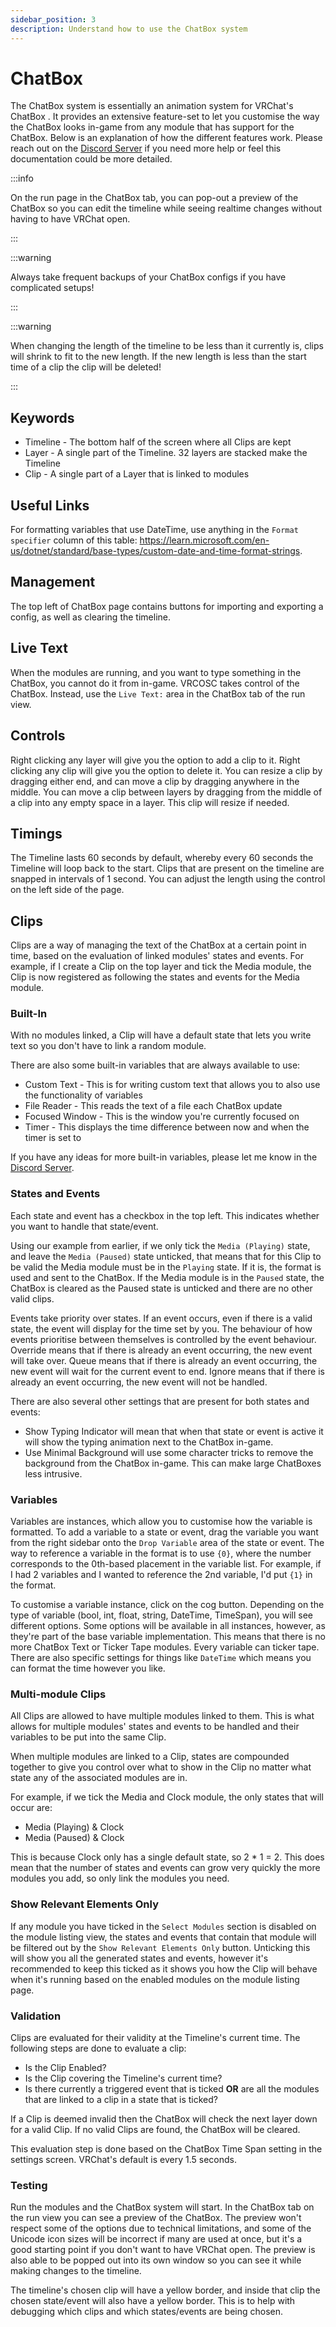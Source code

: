 ```yaml
---
sidebar_position: 3
description: Understand how to use the ChatBox system
---
```


# ChatBox

The ChatBox system is essentially an animation system for VRChat's ChatBox . It provides an extensive feature-set to let you customise the way the ChatBox looks in-game from any module that has support for the ChatBox. Below is an explanation of how the different features work. Please reach out on the [Discord Server](https://discord.gg/vj4brHyvT5) if you need more help or feel this documentation could be more detailed.

:::info

On the run page in the ChatBox tab, you can pop-out a preview of the ChatBox so you can edit the timeline while seeing realtime changes without having to have VRChat open.

:::

:::warning

Always take frequent backups of your ChatBox configs if you have complicated setups!

:::

:::warning

When changing the length of the timeline to be less than it currently is, clips will shrink to fit to the new length. If the new length is less than the start time of a clip the clip will be deleted!

:::

## Keywords
- Timeline - The bottom half of the screen where all Clips are kept
- Layer - A single part of the Timeline. 32 layers are stacked make the Timeline
- Clip - A single part of a Layer that is linked to modules

## Useful Links
For formatting variables that use DateTime, use anything in the `Format specifier` column of this table: https://learn.microsoft.com/en-us/dotnet/standard/base-types/custom-date-and-time-format-strings.

## Management
The top left of ChatBox page contains buttons for importing and exporting a config, as well as clearing the timeline.

## Live Text
When the modules are running, and you want to type something in the ChatBox, you cannot do it from in-game. VRCOSC takes control of the ChatBox.
Instead, use the `Live Text:` area in the ChatBox tab of the run view.

## Controls
Right clicking any layer will give you the option to add a clip to it. Right clicking any clip will give you the option to delete it. You can resize a clip by dragging either end, and can move a clip by dragging anywhere in the middle. You can move a clip between layers by dragging from the middle of a clip into any empty space in a layer. This clip will resize if needed.

## Timings
The Timeline lasts 60 seconds by default, whereby every 60 seconds the Timeline will loop back to the start. Clips that are present on the timeline are snapped in intervals of 1 second. You can adjust the length using the control on the left side of the page.

## Clips
Clips are a way of managing the text of the ChatBox at a certain point in time, based on the evaluation of linked modules' states and events. For example, if I create a Clip on the top layer and tick the Media module, the Clip is now registered as following the states and events for the Media module.

### Built-In
With no modules linked, a Clip will have a default state that lets you write text so you don't have to link a random module.

There are also some built-in variables that are always available to use:
- Custom Text - This is for writing custom text that allows you to also use the functionality of variables
- File Reader - This reads the text of a file each ChatBox update
- Focused Window - This is the window you're currently focused on
- Timer - This displays the time difference between now and when the timer is set to

If you have any ideas for more built-in variables, please let me know in the [Discord Server](https://discord.gg/vj4brHyvT5).

### States and Events
Each state and event has a checkbox in the top left. This indicates whether you want to handle that state/event.

Using our example from earlier, if we only tick the `Media (Playing)` state, and leave the `Media (Paused)` state unticked, that means that for this Clip to be valid the Media module must be in the `Playing` state. If it is, the format is used and sent to the ChatBox. If the Media module is in the `Paused` state, the ChatBox is cleared as the Paused state is unticked and there are no other valid clips.

Events take priority over states. If an event occurs, even if there is a valid state, the event will display for the time set by you. The behaviour of how events prioritise between themselves is controlled by the event behaviour. Override means that if there is already an event occurring, the new event will take over. Queue means that if there is already an event occurring, the new event will wait for the current event to end. Ignore means that if there is already an event occurring, the new event will not be handled.

There are also several other settings that are present for both states and events:
- Show Typing Indicator will mean that when that state or event is active it will show the typing animation next to the ChatBox in-game.
- Use Minimal Background will use some character tricks to remove the background from the ChatBox in-game. This can make large ChatBoxes less intrusive.

### Variables
Variables are instances, which allow you to customise how the variable is formatted. To add a variable to a state or event, drag the variable you want from the right sidebar onto the `Drop Variable` area of the state or event. The way to reference a variable in the format is to use `{0}`, where the number corresponds to the 0th-based placement in the variable list. For example, if I had 2 variables and I wanted to reference the 2nd variable, I'd put `{1}` in the format.

To customise a variable instance, click on the cog button. Depending on the type of variable (bool, int, float, string, DateTime, TimeSpan), you will see different options. Some options will be available in all instances, however, as they're part of the base variable implementation. This means that there is no more ChatBox Text or Ticker Tape modules. Every variable can ticker tape. There are also specific settings for things like `DateTime` which means you can format the time however you like.

### Multi-module Clips
All Clips are allowed to have multiple modules linked to them. This is what allows for multiple modules' states and events to be handled and their variables to be put into the same Clip.

When multiple modules are linked to a Clip, states are compounded together to give you control over what to show in the Clip no matter what state any of the associated modules are in.

For example, if we tick the Media and Clock module, the only states that will occur are:
- Media (Playing) & Clock
- Media (Paused) & Clock

This is because Clock only has a single default state, so 2 * 1 = 2. This does mean that the number of states and events can grow very quickly the more modules you add, so only link the modules you need.

### Show Relevant Elements Only
If any module you have ticked in the `Select Modules` section is disabled on the module listing view, the states and events that contain that module will be filtered out by the `Show Relevant Elements Only` button. Unticking this will show you all the generated states and events, however it's recommended to keep this ticked as it shows you how the Clip will behave when it's running based on the enabled modules on the module listing page.

### Validation
Clips are evaluated for their validity at the Timeline's current time. The following steps are done to evaluate a clip:
- Is the Clip Enabled?
- Is the Clip covering the Timeline's current time?
- Is there currently a triggered event that is ticked **OR** are all the modules that are linked to a clip in a state that is ticked?

If a Clip is deemed invalid then the ChatBox will check the next layer down for a valid Clip. If no valid Clips are found, the ChatBox will be cleared.

This evaluation step is done based on the ChatBox Time Span setting in the settings screen. VRChat's default is every 1.5 seconds.

### Testing
Run the modules and the ChatBox system will start. In the ChatBox tab on the run view you can see a preview of the ChatBox. The preview won't respect some of the options due to technical limitations, and some of the Unicode icon sizes will be incorrect if many are used at once, but it's a good starting point if you don't want to have VRChat open. The preview is also able to be popped out into its own window so you can see it while making changes to the timeline.

The timeline's chosen clip will have a yellow border, and inside that clip the chosen state/event will also have a yellow border. This is to help with debugging which clips and which states/events are being chosen.